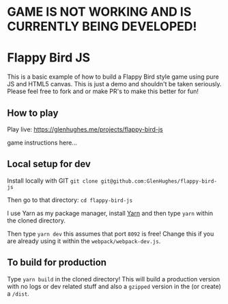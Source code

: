 # GAME IS NOT WORKING AND IS CURRENTLY BEING DEVELOPED!

# Flappy Bird JS

This is a basic example of how to build a Flappy Bird style game using pure JS and HTML5 canvas. This is just a demo and shouldn't be taken seriously. Please feel free to fork and or make PR's to make this better for fun!

## How to play

Play live: https://glenhughes.me/projects/flappy-bird-js

game instructions here...

## Local setup for dev
Install locally with GIT `git clone git@github.com:GlenHughes/flappy-bird-js`

Then go to that directory: `cd flappy-bird-js`

I use Yarn as my package manager, install [Yarn](https://yarnpkg.com/lang/en/docs/install/) and then type `yarn` within the cloned directory.

Then type `yarn dev` this assumes that port `8092` is free! Change this if you are already using it within the `webpack/webpack-dev.js`.

## To build for production
Type `yarn build` in the cloned directory! This will build a production version with no logs or dev related stuff and also a `gzipped` version in the (or create) a `/dist`.
